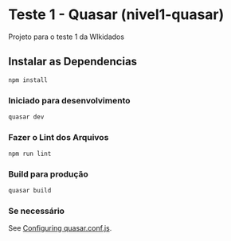 # Teste 1 - Quasar (nivel1-quasar)

Projeto para o teste 1 da WIkidados

## Instalar as Dependencias
```bash
npm install
```

### Iniciado para desenvolvimento
```bash
quasar dev
```

### Fazer o Lint dos Arquivos
```bash
npm run lint
```

### Build para produção
```bash
quasar build
```

### Se necessário
See [Configuring quasar.conf.js](https://v2.quasar.dev/quasar-cli/quasar-conf-js).
